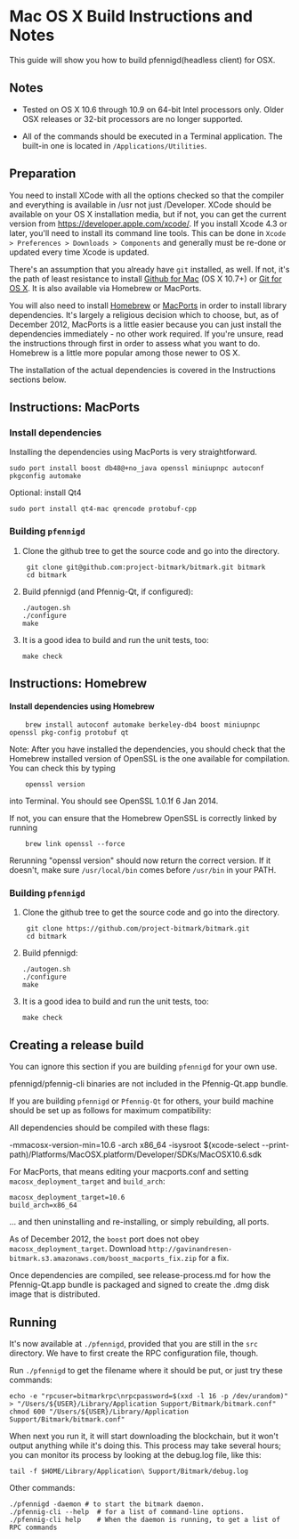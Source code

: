 Mac OS X Build Instructions and Notes
====================================
This guide will show you how to build pfennigd(headless client) for OSX.

Notes
-----

* Tested on OS X 10.6 through 10.9 on 64-bit Intel processors only.
Older OSX releases or 32-bit processors are no longer supported.

* All of the commands should be executed in a Terminal application. The
built-in one is located in `/Applications/Utilities`.

Preparation
-----------

You need to install XCode with all the options checked so that the compiler
and everything is available in /usr not just /Developer. XCode should be
available on your OS X installation media, but if not, you can get the
current version from https://developer.apple.com/xcode/. If you install
Xcode 4.3 or later, you'll need to install its command line tools. This can
be done in `Xcode > Preferences > Downloads > Components` and generally must
be re-done or updated every time Xcode is updated.

There's an assumption that you already have `git` installed, as well. If
not, it's the path of least resistance to install [Github for Mac](https://mac.github.com/)
(OS X 10.7+) or
[Git for OS X](https://code.google.com/p/git-osx-installer/). It is also
available via Homebrew or MacPorts.

You will also need to install [Homebrew](http://brew.sh)
or [MacPorts](https://www.macports.org/) in order to install library
dependencies. It's largely a religious decision which to choose, but, as of
December 2012, MacPorts is a little easier because you can just install the
dependencies immediately - no other work required. If you're unsure, read
the instructions through first in order to assess what you want to do.
Homebrew is a little more popular among those newer to OS X.

The installation of the actual dependencies is covered in the Instructions
sections below.

Instructions: MacPorts
----------------------

### Install dependencies

Installing the dependencies using MacPorts is very straightforward.

    sudo port install boost db48@+no_java openssl miniupnpc autoconf pkgconfig automake

Optional: install Qt4

    sudo port install qt4-mac qrencode protobuf-cpp

### Building `pfennigd`

1. Clone the github tree to get the source code and go into the directory.

        git clone git@github.com:project-bitmark/bitmark.git bitmark
        cd bitmark

2.  Build pfennigd (and Pfennig-Qt, if configured):

        ./autogen.sh
        ./configure
        make

3.  It is a good idea to build and run the unit tests, too:

        make check

Instructions: Homebrew
----------------------

#### Install dependencies using Homebrew

        brew install autoconf automake berkeley-db4 boost miniupnpc openssl pkg-config protobuf qt

Note: After you have installed the dependencies, you should check that the Homebrew installed version of OpenSSL is the one available for compilation. You can check this by typing

        openssl version

into Terminal. You should see OpenSSL 1.0.1f 6 Jan 2014.

If not, you can ensure that the Homebrew OpenSSL is correctly linked by running

        brew link openssl --force

Rerunning "openssl version" should now return the correct version. If it
doesn't, make sure `/usr/local/bin` comes before `/usr/bin` in your
PATH. 

### Building `pfennigd`

1. Clone the github tree to get the source code and go into the directory.

        git clone https://github.com/project-bitmark/bitmark.git
        cd bitmark

2.  Build pfennigd:

        ./autogen.sh
        ./configure
        make

3.  It is a good idea to build and run the unit tests, too:

        make check

Creating a release build
------------------------
You can ignore this section if you are building `pfennigd` for your own use.

pfennigd/pfennig-cli binaries are not included in the Pfennig-Qt.app bundle.

If you are building `pfennigd` or `Pfennig-Qt` for others, your build machine should be set up
as follows for maximum compatibility:

All dependencies should be compiled with these flags:

 -mmacosx-version-min=10.6
 -arch x86_64
 -isysroot $(xcode-select --print-path)/Platforms/MacOSX.platform/Developer/SDKs/MacOSX10.6.sdk

For MacPorts, that means editing your macports.conf and setting
`macosx_deployment_target` and `build_arch`:

    macosx_deployment_target=10.6
    build_arch=x86_64

... and then uninstalling and re-installing, or simply rebuilding, all ports.

As of December 2012, the `boost` port does not obey `macosx_deployment_target`.
Download `http://gavinandresen-bitmark.s3.amazonaws.com/boost_macports_fix.zip`
for a fix.

Once dependencies are compiled, see release-process.md for how the Pfennig-Qt.app
bundle is packaged and signed to create the .dmg disk image that is distributed.

Running
-------

It's now available at `./pfennigd`, provided that you are still in the `src`
directory. We have to first create the RPC configuration file, though.

Run `./pfennigd` to get the filename where it should be put, or just try these
commands:

    echo -e "rpcuser=bitmarkrpc\nrpcpassword=$(xxd -l 16 -p /dev/urandom)" > "/Users/${USER}/Library/Application Support/Bitmark/bitmark.conf"
    chmod 600 "/Users/${USER}/Library/Application Support/Bitmark/bitmark.conf"

When next you run it, it will start downloading the blockchain, but it won't
output anything while it's doing this. This process may take several hours;
you can monitor its process by looking at the debug.log file, like this:

    tail -f $HOME/Library/Application\ Support/Bitmark/debug.log

Other commands:

    ./pfennigd -daemon # to start the bitmark daemon.
    ./pfennig-cli --help  # for a list of command-line options.
    ./pfennig-cli help    # When the daemon is running, to get a list of RPC commands
